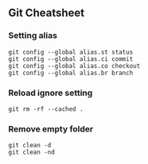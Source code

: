 ## Git Cheatsheet

### Setting alias
```
git config --global alias.st status
git config --global alias.ci commit
git config --global alias.co checkout
git config --global alias.br branch
```

### Reload ignore setting
```
git rm -rf --cached .

```

### Remove empty folder
```
git clean -d
git clean -nd
```
